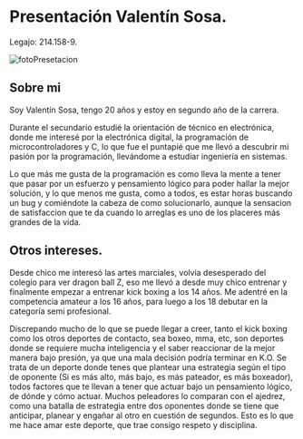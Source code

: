 # Presentación Valentín Sosa.
Legajo: 214.158-9.

![fotoPresetacion](https://github.com/pdepjm/2024-tp0-presentacion-Valentin-Sosa/assets/152668312/f7629f9a-f3ce-4b76-bb41-4cef70bb087d)

## Sobre mi

Soy Valentín Sosa, tengo 20 años y estoy en segundo año de la carrera.

Durante el secundario estudié la orientación de técnico en electrónica, donde me interesé por la electrónica digital, la programación de microcontroladores y C, lo que fue el puntapié que me llevó a descubrir mi pasión por la programación, llevándome a estudiar ingeniería en sistemas.

Lo que más me gusta de la programación es como lleva la mente a tener que pasar por un esfuerzo y pensamiento lógico para poder hallar la mejor solución, y lo que menos me gusta, como a todos, es estar horas buscando un bug y comiéndote la cabeza de como solucionarlo, aunque la sensacion de satisfaccion que te da cuando lo arreglas es uno de los placeres más grandes de la vida.

## Otros intereses.

Desde chico me interesó las artes marciales, volvia desesperado del colegio para ver dragon ball Z, eso me llevó a desde muy chico entrenar y finalmente empezar a entrenar kick boxing a los 14 años.
Me adentré en la competencia amateur a los 16 años, para luego a los 18 debutar en la categoría semi profesional.





Discrepando mucho de lo que se puede llegar a creer, tanto el kick boxing como los otros deportes de contacto, sea boxeo, mma, etc, son deportes donde se requiere mucha inteligencia y el saber reaccionar de la mejor manera bajo presión, ya que una mala decisión podría terminar en K.O. Se trata de un deporte donde tenes que plantear una estrategia según el tipo de oponente (Si es más alto, más bajo, es más pateador, es más boxeador), todos factores que te llevan a tener que actuar bajo un pensamiento lógico, de dónde y cómo actuar.
Muchos peleadores lo comparan con el ajedrez, como una batalla de estrategia entre dos oponentes donde se tiene que anticipar, planear y engañar al otro en cuestión de segundos.
Esto es lo que me hace amar este deporte, que trae consigo respeto y disciplina.
